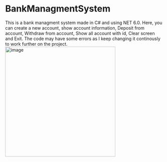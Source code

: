 # BankManagmentSystem
This is a bank managment system made in C# and using NET 6.0. 
Here, you can create a new account, show account information, Deposit from account, Withdraw from account, Show all account with id, Clear screen and Exit.
The code may have some errors as I keep changing it continously to work further on the project.
<img width="351" alt="image" src="https://github.com/maheekabangroo/BankManagmentSystem/assets/100994133/705a6a80-1a82-48f4-92e9-303622de59c5">
